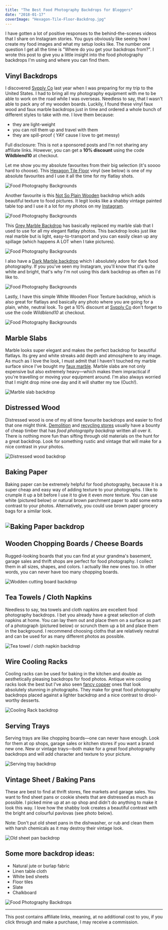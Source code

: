 ```yaml
---
title: "The Best Food Photography Backdrops for Bloggers"
date: "2018-01-17"
coverImage: "Hexagon-Tile-Floor-Backdrop.jpg"
---
```


I have gotten a lot of positive responses to the behind-the-scenes videos that I share on Instagram stories. You guys obviously like seeing how I create my food images and what my setup looks like. The number one question I get all the time is "Where do you get your backdrops from?". I wrote this post to give you a little insight into the food photography backdrops I'm using and where you can find them.

## Vinyl Backdrops

I discovered [Svpply Co](https://svpplyco.com/?ref=70) last year when I was preparing for my trip to the United States. I had to bring all my photography equipment with me to be able to work on the road while I was overseas. Needless to say, that I wasn't able to pack any of my wooden boards. Luckily, I found these vinyl faux wood and faux marble backdrops just in time and ordered a whole bunch of different styles to take with me. I love them because:

- they are light-weight
- you can roll them up and travel with them
- they are spill-proof ( YAY cause I love to get messy)

Full disclosure: This is not a sponsored posts and I'm not sharing any affiliate links. However, you can get a **10% discount** using the code **Wildblend10** at checkout.

Let me show you my absolute favourites from their big selection (it's soooo hard to choose). This [Hexagon Tile Floor](https://svpplyco.com/backdrops/hexagon-tile-floor-background/?ref=70) vinyl (see below) is one of my absolute favourites and I use it all the time for my flatlay shots.

![Food Photography Backgrounds](images/Hexagon-Tile-Floor-Backdrop.jpg)

Another favourite is this [Not So Plain Wooden](https://svpplyco.com/backdrops/not-plain-wooden/?ref=70) backdrop which adds beautiful texture to food pictures. It legit looks like a shabby vintage painted table top and I use it a lot for my photos on my [Instagram](https://www.instagram.com/wildblend/).

![Food Photography Backgrounds](images/Not-So-Plain-Wooden-Backdrop.jpg)

This [Grey Marble Backdrop](https://svpplyco.com/backdrops/grey-marble-backdrop-90-60/?ref=70) has basically replaced my marble slab that I used to use for all my elegant flatlay photos. This backdrop looks just like real marble but is light, easy-to-transport and you can easily clean up any spillage (which happens A LOT when I take pictures).

![Food Photography Backgrounds](images/White-Marble-Backdrop.jpg)

I also have a [Dark Marble backdrop](https://svpplyco.com/backdrops/dark-marble-texture/?ref=70) which I absolutely adore for dark food photography. If you you've seen my Instagram, you'll know that it's quite white and bright, that's why I'm not using this dark backdrop as often as I'd like to.

![Food Photography Backgrounds](images/Black-Marble-Backdrop.jpg)

Lastly, I have this simple White Wooden Floor Texture backdrop, which is also great for flatlays and basically any photo where you are going for a plain, white, neutral look. To get a 10% discount at [Svpply Co](https://svpplyco.com/?ref=70) don't forget to use the code _Wildblend10_ at checkout.

![Food Photography Backgrounds](images/White-Wooden-Floor-Texture-Backdrop.jpg)

## Marble Slabs

Marble looks super elegant and makes the perfect backdrop for beautiful flatlays. Its grey and white streaks add depth and atmosphere to any image. As much as I love the look, I must admit that I haven't touched my marble surface since I've bought my [faux marble](https://svpplyco.com/backdrop-type/marble-backdrops/). Marble slabs are not only expensive but also extremely heavy—which makes them impractical if you're travelling or moving your equipment around. I'm also always worried that I might drop mine one day and it will shatter my toe (Ouch!).

![Marble slab backdrop](images/marble-slab.jpg)

## Distressed Wood

Distressed wood is one of my all time favourite backdrops and easier to find that one might think. [Demolition](https://www.gabbademos.com.au/) and [recycling stores](http://www.reversegarbageqld.com.au/) usually have a bounty of cheap timber that has _food photography backdrop_ written all over it. There is nothing more fun than sifting through old materials on the hunt for a great backdrop. Look for something rustic and vintage that will make for a nice contrast in your photos.

![Distressed wood backdrop](images/distressed-wood.jpg)

## Baking Paper

Baking paper can be extremely helpful for food photography, because it is a super cheap and easy way of adding texture to your photographs. I like to crumple it up a bit before I use it to give it even _more_ texture. You can use white (pictured below) or natural brown parchment paper to add some extra contrast to your photos. Alternatively, you could use brown paper grocery bags for a similar look.

## ![Baking Paper backdrop](images/baking-paper.jpg)

## Wooden Chopping Boards / Cheese Boards

Rugged-looking boards that you can find at your grandma's basement, garage sales and thrift shops are perfect for food photography. I collect them in all sizes, shapes, and colors. I actually like new ones too. In other words, you can never have too many chopping boards.

![Wodden cutting board backdrop](images/wodden-cutting-boards.jpg)

## Tea Towels / Cloth Napkins

Needless to say, tea towels and cloth napkins are excellent food photography backdrops. I bet you already have a great selection of cloth napkins at home. You can lay them out and place them on a surface as part of a photograph (pictured below) or scrunch them up a bit and place them in the background. I recommend choosing cloths that are relatively neutral and can be used for as many different photos as possible.

![Tea towel / cloth napkin backdrop](images/tea-towels.jpg)

## Wire Cooling Racks

Cooling racks can be used for baking in the kitchen and double as aesthetically pleasing backdrops for food photos. Antique wire cooling racks look the best but I've also seen [fancy copper](https://www.theblockshop.com.au/store/single/cool-luxe) ones that look absolutely stunning in photographs. They make for great food photography backdrops placed against a lighter backdrop and a nice contrast to drool-worthy desserts.

![Cooling Rack backdrop](images/cooling-rack.jpg)

## Serving Trays

Serving trays are like chopping boards—one can never have enough. Look for them at op shops, garage sales or kitchen stores if you want a brand new one. New or vintage trays—both make for a great food photography backdrops and will add character and texture to your picture.

![Serving tray backdrop](images/serving-trays.jpg)

## Vintage Sheet / Baking Pans

These are best to find at thrift stores, flee markets and garage sales. You want to find sheet pans or cookie sheets that are distressed as much as possible. I picked mine up at an op shop and didn't do anything to make it look this way. I love how the shabby look creates a beautiful contrast with the bright and colourful pavlovas (see photo below).

Note: Don't put old sheet pans in the dishwasher, or rub and clean them with harsh chemicals as it may destroy their vintage look.

![Old sheet pan backdrop](images/old-sheet-pan.jpg)

## Some more backdrop ideas:

- Natural jute or burlap fabric
- Linen table cloth
- White bed sheets
- Floor tiles
- Slate
- Chalkboard

![Food Photography Backdrops](images/Pin-Food-Photography-Backdrops.jpg)

* * *

This post contains affiliate links, meaning, at no additional cost to you, if you click through and make a purchase, I may receive a commission.
